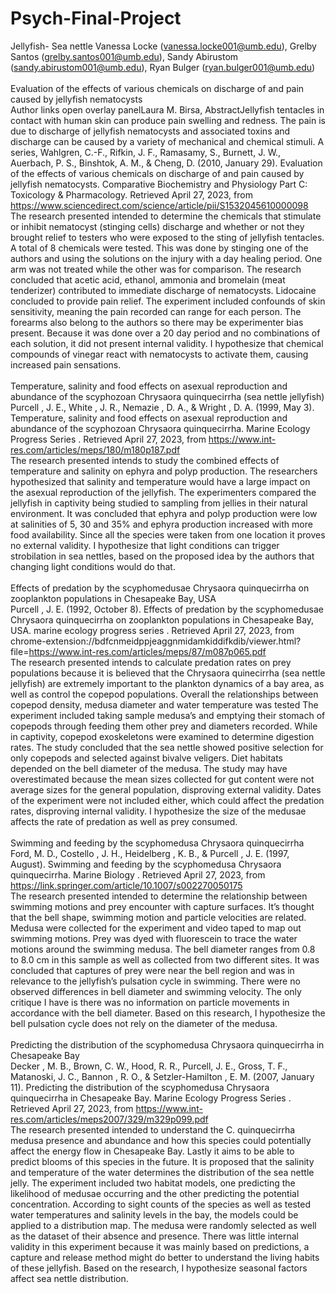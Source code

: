 # Psych-Final-Project
Jellyfish- Sea nettle 
Vanessa Locke (vanessa.locke001@umb.edu), Grelby Santos (grelby.santos001@umb.edu), Sandy Abirustom (sandy.abirustom001@umb.edu), Ryan Bulger (ryan.bulger001@umb.edu)
<br />
<br />
Evaluation of the effects of various chemicals on discharge of and pain caused by jellyfish nematocysts
<br />
Author links open overlay panelLaura M. Birsa, AbstractJellyfish tentacles in contact with human skin can produce pain swelling and redness. The pain is due to discharge of jellyfish nematocysts and associated toxins and discharge can be caused by a variety of mechanical and chemical stimuli. A series, Wahlgren, C.-F., Rifkin, J. F., Ramasamy, S., Burnett, J. W., Auerbach, P. S., Binshtok, A. M., & Cheng, D. (2010, January 29). Evaluation of the effects of various chemicals on discharge of and pain caused by jellyfish nematocysts. Comparative Biochemistry and Physiology Part C: Toxicology & Pharmacology. Retrieved April 27, 2023, from https://www.sciencedirect.com/science/article/pii/S1532045610000098 
<br />
The research presented intended to determine the chemicals that stimulate or inhibit nematocyst (stinging cells) discharge and whether or not they brought relief to testers who were exposed to the sting of jellyfish tentacles. A total of 8 chemicals were tested. This was done by stinging one of the authors and using the solutions on the injury with a day healing period. One arm was not treated while the other was for comparison. The research concluded that acetic acid, ethanol, ammonia and bromelain (meat tenderizer) contributed to immediate discharge of nematocysts. Lidocaine concluded to provide pain relief. The experiment included confounds of skin sensitivity, meaning the pain recorded can range for each person. The forearms also belong to the authors so there may be experimenter bias present. Because it was done over a 20 day period and no combinations of each solution, it did not present internal validity. I hypothesize that chemical compounds of vinegar react with nematocysts to activate them, causing increased pain sensations. 
<br />
<br />
Temperature, salinity and food effects on asexual reproduction and abundance of the scyphozoan Chrysaora quinquecirrha (sea nettle jellyfish)
<br />
Purcell , J. E., White , J. R., Nemazie , D. A., & Wright , D. A. (1999, May 3). Temperature, salinity and food effects on asexual reproduction and abundance of the scyphozoan Chrysaora quinquecirrha. Marine Ecology Progress Series . Retrieved April 27, 2023, from https://www.int-res.com/articles/meps/180/m180p187.pdf 
<br />
The research presented intends to study the combined effects of temperature and salinity on ephyra and polyp production. The researchers hypothesized that salinity and temperature would have a large impact on the asexual reproduction of the jellyfish. The experimenters compared the jellyfish in captivity being studied to sampling from jellies in their natural environment. It was concluded that ephyra and polyp production were low at salinities of 5, 30 and 35% and ephyra production increased with more food availability. Since all the species were taken from one location it proves no external validity. I hypothesize that light conditions can trigger strobilation in sea nettles, based on the proposed idea by the authors that changing light conditions would do that. 
<br />
<br />
Effects of predation by the scyphomedusae Chrysaora quinquecirrha on zooplankton populations in Chesapeake Bay, USA
<br />
Purcell , J. E. (1992, October 8). Effects of predation by the scyphomedusae Chrysaora quinquecirrha on zooplankton populations in Chesapeake Bay, USA. marine ecology progress series . Retrieved April 27, 2023, from chrome-extension://bdfcnmeidppjeaggnmidamkiddifkdib/viewer.html?file=https://www.int-res.com/articles/meps/87/m087p065.pdf 
<br />
The research presented intends to calculate predation rates on prey populations because it is believed that the Chrysaora quinecirrha (sea nettle jellyfish) are extremely important to the plankton dynamics of a bay area, as well as control the copepod populations. Overall the relationships between copepod density, medusa diameter and water temperature was tested The experiment included taking sample medusa’s and emptying their stomach of copepods through feeding them other prey and diameters recorded. While in captivity, copepod exoskeletons were examined to determine digestion rates. The study concluded that the sea nettle showed positive selection for only copepods and selected against bivalve veligers. Diet habitats depended on the bell diameter of the medusa. The study may have overestimated because the mean sizes collected for gut content were not average sizes for the general population, disproving external validity. Dates of the experiment were not included either, which could affect the predation rates, disproving internal validity. I hypothesize the size of the medusae affects the rate of predation as well as prey consumed. 
<br />
<br />
Swimming and feeding by the scyphomedusa Chrysaora quinquecirrha
<br />
Ford, M. D., Costello , J. H., Heidelberg , K. B., & Purcell , J. E. (1997, August). Swimming and feeding by the scyphomedusa Chrysaora quinquecirrha. Marine Biology . Retrieved April 27, 2023, from https://link.springer.com/article/10.1007/s002270050175 
<br />
The research presented intended to determine the relationship between swimming motions and prey encounter with capture surfaces. It’s thought that the bell shape, swimming motion and particle velocities are related. Medusa were collected for the experiment and video taped to map out swimming motions. Prey was dyed with fluorescein to trace the water motions around the swimming medusa. The bell diameter ranges from 0.8 to 8.0 cm in this sample as well as collected from two different sites. It was concluded that captures of prey were near the bell region and was in relevance to the jellyfish’s pulsation cycle in swimming. There were no observed differences in bell diameter and swimming velocity. The only critique I have is there was no information on particle movements in accordance with the bell diameter. Based on this research, I hypothesize the bell pulsation cycle does not rely on the diameter of the medusa.
<br />
<br />
Predicting the distribution of the scyphomedusa Chrysaora quinquecirrha in Chesapeake Bay
<br />
Decker , M. B., Brown, C. W., Hood, R. R., Purcell, J. E., Gross, T. F., Matanoski, J. C., Bannon , R. O., & Setzler-Hamilton , E. M. (2007, January 11). Predicting the distribution of the scyphomedusa Chrysaora quinquecirrha in Chesapeake Bay. Marine Ecology Progress Series . Retrieved April 27, 2023, from https://www.int-res.com/articles/meps2007/329/m329p099.pdf 
<br />
The research presented intended to understand the C. quinquecirrha medusa presence and abundance and how this species could potentially affect the energy flow in Chesapeake Bay. Lastly it aims to be able to predict blooms of this species in the future. It is proposed that the salinity and temperature of the water determines the distribution of the sea nettle jelly. The experiment included two habitat models, one predicting the likelihood of medusae occurring and the other predicting the potential concentration. According to sight counts of the species as well as tested water temperatures and salinity levels in the bay,  the models could be applied to a distribution map. The medusa were randomly selected as well as the dataset of their absence and presence. There was little internal validity in this experiment because it was mainly based on predictions, a capture and release method might do better to understand the living habits of these jellyfish. Based on the research, I hypothesize seasonal factors affect sea nettle distribution.  
